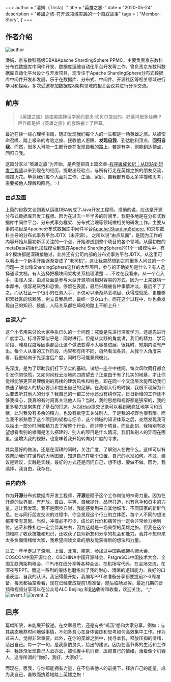 +++
author = "潘娟（Trista）"
title = "英雄之旅-"
date = "2020-05-24"
description = "英雄之旅-在开源领域实践的一个自叙故事"
tags = [
    "Member-Story",
]
+++

## 作者介绍

![author](../images/author.jpg) 

潘娟，京东数科高级DBA&Apache ShardingSphere PPMC，主要负责京东数科分布式数据库中间件开发、数据库运维自动化平台开发等工作。曾负责京东数科数据库自动化平台设计与开发项目，现专注于Apache ShardingSphere分布式数据库中间件开发和发展。乐于在数据库、分布式、中间件、开源社区等相关领域进行学习和探索。多次受邀参加数据库&架构领域的相关会议并进行分享交流。

## 前序
> 《英雄之旅》是由美国神话学家约瑟夫·坎贝尔提出的。好莱坞很多经典IP巨作即是把《英雄之旅》的套路搬上了巨幕。  

最近在读一些心理学书籍，随即发现我们每个人的一生都是一场英雄之旅。从被使命召唤、踏上艰辛的考验之旅、接收他人恩赐、**发现自我**、到达胜利顶点、**回归自我**。而然，很多人可能一生都行走在发现自我的路上，若是有幸，则能到达顶点，回归自我。

这篇分享以”英雄之旅“为开始，是希望把自上篇文章-[程序媛成长纪：从DBA到研发工程师](https://mp.weixin.qq.com/s/3ddLLGisl7_o34Z8dV5kaw)以来到现在的经历，提取出经验点，与所有行走在英雄之旅的朋友交流，碰撞火花。毕竟我们每个人面对工作、生活、家庭、自我都有着太多冲撞和思考，需要被他人理解和照亮。:-)

### 由点及面
上篇的自叙文谈到我从运维DBA转成了Java开发工程师。准确的说，应该是开源分布式数据库开发工程师。因为在过去一年半多的时间里，我更多地是在分布式数据库中间件平台、分布式事务框架、分布式治理等领域做相关的研发工作。主要从事的项目是Apache分布式数据库中间件平台[Apache ShardingSphere](https://github.com/apache/shardingsphere), 和京东数科主导的分布式事务平台JDTX（未开源）。
之所以说”由点及面”，是因为工作的内容开始从最初新手关注的一个点，开始渗透到整个项目的各个领域。从最初做的metaData初始化加载模块到现在Apache ShardingSphere的11个一级模块中，有8个模块都是深耕接触过，此外还有公司内部的分布式事务平台JDTX。从这里可以看出一个新手开始逐渐变成了”老司机“。这让我突然想到之前很多人问过的一个问题— 类似像ShardingSphere这样的大型项目，参与的正确姿势是什么？有人选择通读文档，有人选择把模块间架构关系梳理清楚……不过在我看来，从一个点入手，由浅入深，由点及面是参与大型开源项目相对容易的方式。因为一上来就啃一本厚书，很容易厌倦和恐惧，停留在表面，最后兴趣被各种事情冲淡，最后不了了之。而从社区一个很小的任务入手，不仅可以渐渐熟悉项目、获得成就感，更能够积累社区的信赖感，树立自我品牌，最终一览众山小。而在这个过程中，你也会发现自己的知识、技能、人际关系都在崎岖的路上不断上升！

### 由深入广
这个小节用来讨论大家争执已久的一个问题：究竟是先进行深度学习，还是先进行广度学习。标准答案似乎是：同时进行。但是从实践的角度讲，我们的精力、学习阶段、难易程度等因素都会让这个做法变得不太容易进展、很耗时、短期内没有产出。每个人从事的工作阶段、内容都有所不同，自然看法各异。从我个人角度来看，我更倾向于先深度后广度，同时尽可能兼顾彼此。

先深度，是为了帮助我们打下坚实的基础。试想一座空中楼阁，每次风吹雨打都会引发你的惊慌，又如何风轻云淡地向四周望去？正是由于有了扎实的地基，才让你觉得能够更容易理解别的高楼的建筑风格和特色，即在同一个交流层次能帮助我们快速了解他人的核心要点和提出自己的见解。在我刚入行的时候，我很不理解为什么要去听其他人的分享？我自己的一亩三分地还没有耕作完，日日新增的工作还不够我操心，我真的有时间再关注他人吗？当时，我的思想和视野都是狭窄的，我的更多精力是聚焦在了基石的打造，从[GitHub](https://github.com/tristaZero)提交记录可以看到我疯狂地学习和贡献，此时我没有多余的精力，也没有欲望去关注别人，于是我的视野也很有限。而当我不断熟悉了这个项目的架构与细节，这个领域的知识体系之后，突然发现我可以抽出一部分时间和精力去了解整个行业，而非整个项目。而且此刻，我特别有欲望想看看别的楼阁是怎么搭建的、别人的项目是什么情况，我们和别人的异同在哪里。这增大我的视野，也意味着我开始转向对广度的寻求。

其实最好的做法，还是在深耕的同时，关注广度，了解别人在做什么。这样可以有效帮助我们在世界的大地图里，知道自己在哪个位置、自己的水准如何。不过，建议是建议，实践是实践。最好的方式还是问问自己，想不想，要做不做。因为，我选择，我自由，我存在。

### 由内向外
作为**开源**分布式数据库开发工程师，**开源**是赋予这个工作岗位的神奇力量。因为在开源的世界里，有开放、自由、平等、自我提升、品牌打造，也有竞争和资本的力量。这让我发现，我不是固步自封，我能感受到来自其他城市、不同国家的新鲜气息。在与同行朋友交流的过程中，你会发现这个行业的立体面，每个人不同的想法都非常有意思。当然，冲撞必不可少，成长的代价和痛苦也一定会非常给力地到位。迷茫和挣扎也一定会伴其左右，因为这就是一场典型的英雄之旅。但我在这个领域除了收获技能和知识，还收获了良师新友和分享的机会和能力。我并不想带来太多负面情绪给大家，我希望阅读文章的朋友能获得新的想法和力量。

过去一年半走过了深圳、上海、北京、南京，参加过中国系统架构师大会、COSCON中国开源年会、OSCHINA中国开源峰会、PstgreSQL中国技术大会、全国互联网架构峰会、ITPUB在线分享等各种会议。在机场写代码，在会场交流，在深夜写PPT。而这一系列的锻炼也磨练出了我的耐心、清晰的逻辑能力、良好的口语表达、自我的认识。我记得最开始，我编写PPT和准备分享都要提前2~3周准备，每天都抽空看看，现在已经变成提前1周准备，随后临场发挥。最近几期的音频和视频分享可以在公众号ALC Beijing 和[B站](https://space.bilibili.com/551312182)收听和收看，欢迎关注。 ^_^
![event_1](event_1.png)
![event_2](event_2.png)

## 后序
篇幅所限，未能展开叙述。在文章最后，还是有些”鸡汤”想和大家分享。例如：与其病态地熬时间地做事情，不如多费心在身体锻炼和思考如何高效集中工作。作为过来人，觉得非常重要。此外，在你的英雄之旅中，找寻本我，释放压抑的情绪，活出自己。每一字一句，是我斟酌良久，给出的建议。因为在高节奏的生活和工作中，我逐渐发现自己人云亦云，被快餐手机消费，压抑自己的情绪，活着像个机器人，追寻所谓的“你好，我好，大家好”。

而现在，愿我，与你都能拥有力量，在不伤害他人的前提下，释放自己的能量，成为我自己，勇敢而执着地踏上英雄之旅！
